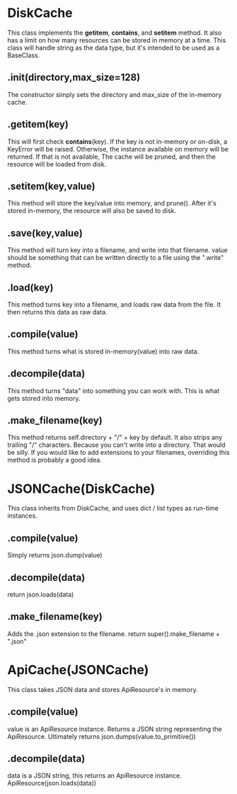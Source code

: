 # DiskCache
This class implements the __getitem__, __contains__, and __setitem__
method. It also has a limit on how many resources can be stored in
memory at a time. This class will handle string as the data type,
but it's intended to be used as a BaseClass.

## .__init__(directory,max_size=128)
The constructor simply sets the
directory and max_size of the in-memory
cache.

## .__getitem__(key)
This will first check __contains__(key). If the key is not in-memory
or on-disk, a KeyError will be raised. Otherwise, the instance
available on memory will be returned. If that is not available,
The cache will be pruned, and then the resource will be loaded from disk.

## .__setitem__(key,value)
This method will store the key/value into memory, and prune().
After it's stored in-memory, the resource will also be saved to disk.

## .save(key,value)
This method will turn key into a filename, and write into that filename.
value should be something that can be written directly to a file using
the ".write" method.

## .load(key)
This method turns key into a filename, and loads raw data from the file.
It then returns this data as raw data.

## .compile(value)
This method turns what is stored in-memory(value) into raw data.

## .decompile(data)
This method turns "data" into something you can work with. This is what
gets stored into memory.

## .make_filename(key)
This method returns self.directory + "/" + key by default.
It also strips any trailing "/" characters. Because
you can't write into a directory. That would be silly.
If you would like to add extensions to your filenames,
overriding this method is probably a good idea.

# JSONCache(DiskCache)
This class inherits from DiskCache, and uses
dict / list types as run-time instances.

## .compile(value)
Simply returns json.dump(value)

## .decompile(data)
return json.loads(data)

## .make_filename(key)
Adds the .json extension to the filename.
return super().make_filename + ".json"

# ApiCache(JSONCache)
This class takes JSON data and stores ApiResource's in memory.

## .compile(value)
value is an ApiResource instance.
Returns a JSON string representing the ApiResource.
Ultimately returns json.dumps(value.to_primitive())

## .decompile(data)
data is a JSON string, this returns an ApiResource instance.
ApiResource(json.loads(data))
